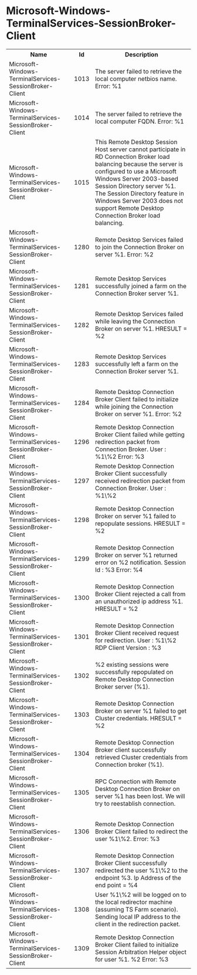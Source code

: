 # Microsoft-Windows-TerminalServices-SessionBroker-Client

<table>
<colgroup><col/><col/><col/></colgroup>
<tr><th>Name</th><th>Id</th><th>Description</th></tr>
<tr><td>Microsoft-Windows-TerminalServices-SessionBroker-Client</td><td>1013</td><td>The server failed to retrieve the local computer netbios name.
Error: %1</td></tr>
<tr><td>Microsoft-Windows-TerminalServices-SessionBroker-Client</td><td>1014</td><td>The server failed to retrieve the local computer FQDN.
Error: %1</td></tr>
<tr><td>Microsoft-Windows-TerminalServices-SessionBroker-Client</td><td>1015</td><td>This Remote Desktop Session Host server cannot participate in RD Connection Broker load balancing because the server is configured to use a Microsoft Windows Server 2003-based Session Directory server %1. The Session Directory feature in Windows Server 2003 does not support Remote Desktop Connection Broker load balancing.</td></tr>
<tr><td>Microsoft-Windows-TerminalServices-SessionBroker-Client</td><td>1280</td><td>Remote Desktop Services failed to join the Connection Broker on server %1.
Error: %2</td></tr>
<tr><td>Microsoft-Windows-TerminalServices-SessionBroker-Client</td><td>1281</td><td>Remote Desktop Services successfully joined a farm on the Connection Broker server %1.</td></tr>
<tr><td>Microsoft-Windows-TerminalServices-SessionBroker-Client</td><td>1282</td><td>Remote Desktop Services failed while leaving the Connection Broker on server %1.
HRESULT = %2</td></tr>
<tr><td>Microsoft-Windows-TerminalServices-SessionBroker-Client</td><td>1283</td><td>Remote Desktop Services successfully left a farm on the Connection Broker server %1.</td></tr>
<tr><td>Microsoft-Windows-TerminalServices-SessionBroker-Client</td><td>1284</td><td>Remote Desktop Connection Broker Client failed to initialize while joining the Connection Broker on server %1.
Error: %2</td></tr>
<tr><td>Microsoft-Windows-TerminalServices-SessionBroker-Client</td><td>1296</td><td>Remote Desktop Connection Broker Client failed while getting redirection packet from Connection Broker.
User : %1\%2 
Error: %3</td></tr>
<tr><td>Microsoft-Windows-TerminalServices-SessionBroker-Client</td><td>1297</td><td>Remote Desktop Connection Broker Client successfully received redirection packet from Connection Broker. 
User : %1\%2</td></tr>
<tr><td>Microsoft-Windows-TerminalServices-SessionBroker-Client</td><td>1298</td><td>Remote Desktop Connection Broker on server %1 failed to repopulate sessions.
HRESULT = %2</td></tr>
<tr><td>Microsoft-Windows-TerminalServices-SessionBroker-Client</td><td>1299</td><td>Remote Desktop Connection Broker on server %1 returned error on %2 notification.
Session Id : %3 
Error: %4</td></tr>
<tr><td>Microsoft-Windows-TerminalServices-SessionBroker-Client</td><td>1300</td><td>Remote Desktop Connection Broker Client rejected a call from an unauthorized ip address %1.
HRESULT = %2</td></tr>
<tr><td>Microsoft-Windows-TerminalServices-SessionBroker-Client</td><td>1301</td><td>Remote Desktop Connection Broker Client received request for redirection. 
User : %1\%2 
RDP Client Version : %3</td></tr>
<tr><td>Microsoft-Windows-TerminalServices-SessionBroker-Client</td><td>1302</td><td>%2 existing sessions were successfully repopulated on Remote Desktop Connection Broker server (%1).</td></tr>
<tr><td>Microsoft-Windows-TerminalServices-SessionBroker-Client</td><td>1303</td><td>Remote Desktop Connection Broker on server %1 failed to get Cluster credentials.
HRESULT = %2</td></tr>
<tr><td>Microsoft-Windows-TerminalServices-SessionBroker-Client</td><td>1304</td><td>Remote Desktop Connection Broker client successfully retrieved Cluster credentials from Connection broker (%1).</td></tr>
<tr><td>Microsoft-Windows-TerminalServices-SessionBroker-Client</td><td>1305</td><td>RPC Connection with Remote Desktop Connection Broker on server %1 has been lost. We will try to reestablish connection.</td></tr>
<tr><td>Microsoft-Windows-TerminalServices-SessionBroker-Client</td><td>1306</td><td>Remote Desktop Connection Broker Client failed to redirect the user %1\%2. 
Error: %3</td></tr>
<tr><td>Microsoft-Windows-TerminalServices-SessionBroker-Client</td><td>1307</td><td>Remote Desktop Connection Broker Client successfully redirected the user %1\%2 to the endpoint %3. 
Ip Address of the end point = %4</td></tr>
<tr><td>Microsoft-Windows-TerminalServices-SessionBroker-Client</td><td>1308</td><td>User %1\%2 will be logged on to the local redirector machine (assuming TS Farm scenario). Sending local IP address to the client in the redirection packet.</td></tr>
<tr><td>Microsoft-Windows-TerminalServices-SessionBroker-Client</td><td>1309</td><td>Remote Desktop Connection Broker Client failed to initialize Session Arbitration Helper object for user %1.
%2 
Error: %3</td></tr>
</table>
